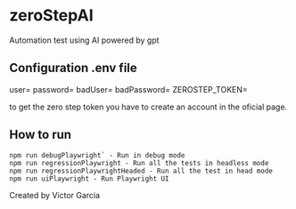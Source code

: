 # zeroStepAI
Automation test using AI powered by gpt

## Configuration .env file
user=
password=
badUser=
badPassword=
ZEROSTEP_TOKEN=

to get the zero step token you have to create an account in the oficial page.

## How to run
    npm run debugPlaywright` - Run in debug mode
    npm run regressionPlaywright - Run all the tests in headless mode
    npm run regressionPlaywrightHeaded - Run all the test in head mode
    npm run uiPlaywright - Run Playwright UI

Created by Victor Garcia